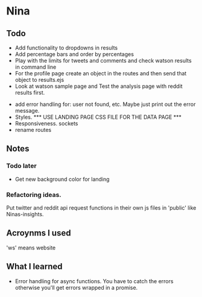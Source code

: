 # Nina


## Todo 
<!-- * Add submit button for text box -->
<!-- * Send text through the inputs and see if you get right output. use send. STILL NEED
TEXTAREA INPUT -->
<!-- * Get tweet data -->
<!-- * Get reddit data -->
<!-- * Make IBM API work -->
<!-- * Make reddit data work with IBM's API with the separate files. Probably will have to 'require' ibm code. -->
<!-- * put reddit/twitter routes/functions in separate files. test it. MOVE FILES TO HELPERS FOLDER -->
<!-- * For self text make sure the amount of words is 600. This will need to be done in client side code. ADD WORD COUNT. ADD LITTLE MESSAGE UNDER TEXTAREA SAYING 600 IS THE MINIMUM NEED BY THE API TO BE ACCURATE. -->
<!-- * Print out the names of the big5 traits. -->
<!-- * then worry about add the little traits. Maybe use an array with "one", "two"... -->
* Add functionality to dropdowns in results
* Add percentage bars and order by percentages
* Play with the limits for tweets and comments and check watson results in command line
* For the profile page create an object in the routes and then send that object to results.ejs
* Look at watson sample page and Test the analysis page with reddit results first.
<!-- * Find ibm node package, use it. -->
* add error handling for: user not found, etc. Maybe just print out the error message.
* Styles. *** USE LANDING PAGE CSS FILE FOR THE DATA PAGE ***
* Responsiveness. sockets
* rename routes

## Notes 


### Todo later 
* Get new background color for landing
### Refactoring ideas.
Put twitter and reddit api request functions in their own js files in 'public' like Ninas-insights.

## Acroynms I used
'ws' means website

## What I learned
* Error handling for async functions. You have to catch the errors otherwise you'll get errors wrapped in a promise.